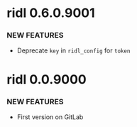 ridl 0.6.0.9001
===============

### NEW FEATURES

* Deprecate `key` in `ridl_config` for `token`


ridl 0.0.9000
===============

### NEW FEATURES

* First version on GitLab
